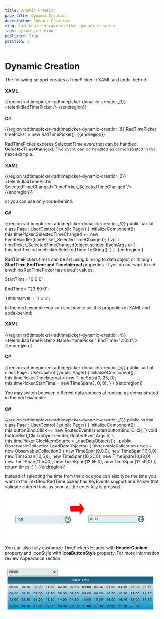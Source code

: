 ```yaml
---
title: Dynamic Creation
page_title: Dynamic Creation
description: Dynamic Creation
slug: radtimepicker-radtimepicker-dynamic-creation
tags: dynamic,creation
published: True
position: 1
---
```


# Dynamic Creation

The following snippet creates a TimePicker in XAML and code-behind:

#### __XAML__

{{region radtimepicker-radtimepicker-dynamic-creation_0}}
	<telerik:RadTimePicker />
{{endregion}}

#### __C#__

{{region radtimepicker-radtimepicker-dynamic-creation_1}}
	RadTimePicker timePicker = new RadTimePicker();
{{endregion}}

RadTimePicker exposes  SelectedTime event that can be handled: __SelectedTimeChanged.__ The event can be handled as demonstrated in the next example.

#### __XAML__

{{region radtimepicker-radtimepicker-dynamic-creation_2}}
	<StackPanel>
		<telerik:RadTimePicker SelectedTimeChanged="timePicker_SelectedTimeChanged"/>
		<TextBlock x:Name="message" />
	</StackPanel>
{{endregion}}

or you can use only code-behind.

#### __C#__

{{region radtimepicker-radtimepicker-dynamic-creation_3}}
	public partial class Page : UserControl
	{
		public Page()
		{
			InitializeComponent();
			this.timePicker.SelectedTimeChanged += new EventHandler(timePicker_SelectedTimeChanged);
		}
		void timePicker_SelectedTimeChanged(object sender, EventArgs e)
		{
			this.text.Text = timePicker.SelectedTime.ToString();
		}
	}
{{endregion}}

RadTimePickers times can be set using binding to data object or through __StartTime,EndTime and TimeInterval__ properties. If you do not want to set anything RadTimePicker has default values:

StartTime ="0:0:0";

EndTime = "23:59:0";

TimeInterval = "1:0:0";

In the next example you can see how to set this properties in XAML and code-behind:

#### __XAML__

{{region radtimepicker-radtimepicker-dynamic-creation_4}}
	<telerik:RadTimePicker x:Name="timePicker" EndTime="2:0:0"/>
{{endregion}}

#### __C#__

{{region radtimepicker-radtimepicker-dynamic-creation_5}}
	public partial class Page : UserControl
	{
		public Page()
		{
		 InitializeComponent();
		 this.timePicker.TimeInterval = new TimeSpan(0, 25, 0);
		 this.timePicker.StartTime = new TimeSpan(2, 0, 0);
		}
	}
{{endregion}}

You may switch between different data sources at runtime as demonstrated in the next example:

#### __C#__

{{region radtimepicker-radtimepicker-dynamic-creation_6}}
	public partial class Page : UserControl
	{
		public Page()
		{
		 InitializeComponent();
		 this.buttonBind.Click += new RoutedEventHandler(buttonBind_Click);
		}
		void buttonBind_Click(object sender, RoutedEventArgs e)
		{
		   this.timePicker.ClockItemSource = LoadDataObjects();
		}
		public ObservableCollection<TimeSpan> LoadDataObjects()
		{
			ObservableCollection<TimeSpan> times = new ObservableCollection<TimeSpan>()
			{ 
			   new TimeSpan(9,0,0),
			   new TimeSpan(10,0,0),
			   new TimeSpan(10,5,0),
			   new TimeSpan(10,22,0),
			   new TimeSpan(10,38,0),
			   new TimeSpan(11,54,0),
			   new TimeSpan(12,56,0),
			   new TimeSpan(12,59,0)
			};
			return times;
		}
	}
{{endregion}}

Instead of selecting the time from the clock you can also type the time you want in the TextBox. RadTime picker has KeyEvents support and Parser that validate entered time as soon as the enter key is pressed.

![](images/Parser.jpg)

You can also fully customize TimePickers Header with __HeaderContent__ property and IconStyle with __IconButtonStyle__ property. For more information review Appearance section.

![](images/Styles.jpg)